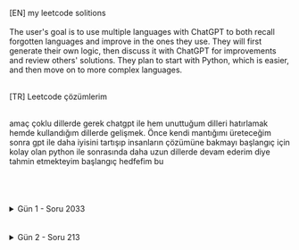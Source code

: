 [EN] my leetcode solitions <br>
<br>
The user's goal is to use multiple languages with ChatGPT to both recall forgotten languages and improve in the ones they use. They will first generate their own logic, then discuss it with ChatGPT for improvements and review others' solutions. They plan to start with Python, which is easier, and then move on to more complex languages.<br>
<br>

[TR] Leetcode çözümlerim<br>

<br>
amaç çoklu dillerde gerek chatgpt ile hem unuttuğum dilleri hatırlamak hemde kullandığım dillerde gelişmek. Önce kendi mantığımı üreteceğim sonra gpt ile daha iyisini tartışıp insanların çözümüne bakmayı başlangıç için kolay olan python ile sonrasında daha uzun dillerde devam ederim diye tahmin etmekteyim başlangıç hedfefim bu<br>

<br>
<br>
<br>
<br>



<details>
    <summary>Gün 1 - Soru 2033</summary>
    <p>Leetcode çözümlerine gerekli ama çok temel olmamalı gözü ile bakıyordum. Fakat bugün fikrim kökten değişti. 2 Dilde bile çözüm üretirken başım ağrıdı vakit geçti. Baya sağlam katkı sağlayan iş bu. Hedefim python-c#-c++-c-dart-js-ts temelinde yapmaktı ilk ikisi sonrası tamam dedim. İlerde illa pratik ile hallederim ama dillerde ufak şeyleri hatırlamayınca sıkıntı olmakta bir kaç aya pekişir bunlar 100. denemede bunları hızlı ve tüm hedef dillerde çözerim umarım.</p>
</details>

<br>
<br>


<details>
    <summary>Gün 2 - Soru 213</summary>
    <p>Başta kolay geldi fakat ilerledikçe bakış açım bayağı değişti. kısa test olan run kısmında c# 78 ms verirken submit ile gönderdiğimde 40 ms sonucu verdi 2 kat fark var fakat kod aynı o yüzden ms testlerinden ziyade o(n) kısmına daha çok bakmayı düşünüyorum.</p>
</details>











